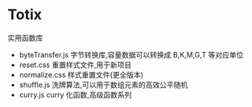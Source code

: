# Totix
实用函数库

- byteTransfer.js 字节转换库,容量数据可以转换成 B,K,M,G,T 等对应单位
- reset.css 重置样式文件,用于新项目
- normalize.css 样式重置文件(更全版本)
- shuffle.js 洗牌算法,可以用于数组元素的高效公平随机
- curry.js curry 化函数,高级函数系列
